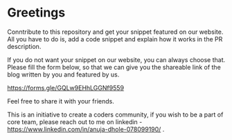 # Greetings

Conntribute to this repository and get your snippet featured on our website. 
All you have to do is, add a code snippet and explain how it works in the PR description. 

If you do not want your snippet on our website, you can always choose that.
Please fill the form below, so that we can give you the shareable link of the blog written by you and featured by us.

https://forms.gle/GQLw9EHhLGGNf9559

Feel free to share it with your friends.

This is an initiative to create a coders community, if you wish to be a part of core team, please reach out to me on linkedin -
https://www.linkedin.com/in/anuja-dhole-078099190/ .


